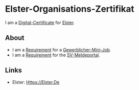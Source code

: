 # Elster-Organisations-Zertifikat

I am a [Digital-Certificate](2000269.md) for [Elster](8040006.md).

## About

- I am a [Requirement](60182.md) for a [Gewerblicher-Mini-Job](800029.md).
- I am a [Requirement](60182.md) for the [SV-Meldeportal](8040005.md).

## Links

- Elster: [Https://Elster.De](https://elster.de/eportal/unternehmerorientiert/registrierungsprozess)
